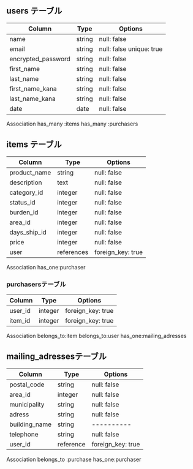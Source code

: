 ## users テーブル
|             Column          | Type   | Options                 |
|             --------        | ------ | -----------             |
|             name            | string | null: false             |
|             email           | string | null: false unique: true|
|          encrypted_password | string | null: false             |
|             first_name      | string | null: false             |
|             last_name       | string | null: false             |
|            first_name_kana  | string | null: false             |
|           last_name_kana    | string | null: false             |
|             date            | date   | null: false             |

Association
has_many :items
has_many :purchasers

## items テーブル

| Column          |  Type       |            Options    　　              |
| -----------     |  -----------|          ----------                    |
| product_name    |  string     |          null: false                   |
| description     |  text       |          null: false                   |
| category_id     |  integer    |          null: false                   |
| status_id       |  integer    |          null: false                   |
| burden_id       |  integer    |          null: false                   |
| area_id         |  integer    |          null: false                   |
| days_ship_id    |  integer    |          null: false                   |
| price           |  integer    |          null: false                   |
| user            |  references |      foreign_key: true                 |     

Association
has_one:purchaser



### purchasersテーブル

| Column      |  Type       |  Options           |
| ----------- |  -----------|  ----------        |
| user_id     |  integer    |  foreign_key: true |
| item_id     |  integer    |  foreign_key: true |

Association
belongs_to:item
belongs_to:user
has_one:mailing_adresses


## mailing_adressesテーブル

| Column       |  Type       | Options            
| -----------  |  -----------|  ----------       |
| postal_code  |  string     | null: false       |
| area_id      |  integer    | null: false       |
| municipality |  string     | null: false       |
| adress       |  string     | null: false       |
| building_name|  string     | ----------        | 
| telephone    |  string     | null: false       |
| user_id      |  reference  | foreign_key: true |


Association
belongs_to :purchase
has_one:purchaser

